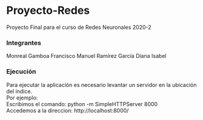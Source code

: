 # Proyecto-Redes
Proyecto Final para el curso de Redes Neuronales 2020-2<br>

### Integrantes
Monreal Gamboa Francisco Manuel
Ramírez García Diana Isabel

### Ejecución 
Para ejecutar la aplicación es necesario levantar un servidor en la ubicación del índice.<br>
Por ejemplo: <br>
Escribimos el comando: python -m SimpleHTTPServer 8000<br>
Accedemos a la direccion: http://localhost:8000/<br>


